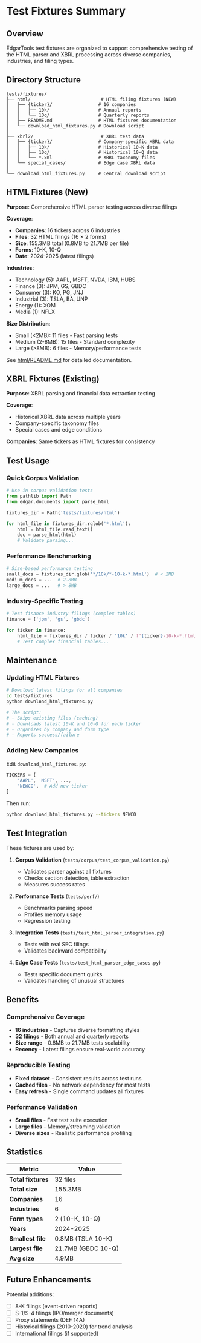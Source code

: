 # Test Fixtures Summary

## Overview

EdgarTools test fixtures are organized to support comprehensive testing of the HTML parser and XBRL processing across diverse companies, industries, and filing types.

## Directory Structure

```
tests/fixtures/
├── html/                          # HTML filing fixtures (NEW)
│   ├── {ticker}/                 # 16 companies
│   │   ├── 10k/                  # Annual reports
│   │   └── 10q/                  # Quarterly reports
│   ├── README.md                 # HTML fixtures documentation
│   └── download_html_fixtures.py # Download script
│
├── xbrl2/                         # XBRL test data
│   ├── {ticker}/                 # Company-specific XBRL data
│   │   ├── 10k/                  # Historical 10-K data
│   │   ├── 10q/                  # Historical 10-Q data
│   │   └── *.xml                 # XBRL taxonomy files
│   └── special_cases/            # Edge case XBRL data
│
└── download_html_fixtures.py     # Central download script
```

## HTML Fixtures (New)

**Purpose**: Comprehensive HTML parser testing across diverse filings

**Coverage**:
- **Companies**: 16 tickers across 6 industries
- **Files**: 32 HTML filings (16 × 2 forms)
- **Size**: 155.3MB total (0.8MB to 21.7MB per file)
- **Forms**: 10-K, 10-Q
- **Date**: 2024-2025 (latest filings)

**Industries**:
- Technology (5): AAPL, MSFT, NVDA, IBM, HUBS
- Finance (3): JPM, GS, GBDC
- Consumer (3): KO, PG, JNJ
- Industrial (3): TSLA, BA, UNP
- Energy (1): XOM
- Media (1): NFLX

**Size Distribution**:
- Small (<2MB): 11 files - Fast parsing tests
- Medium (2-8MB): 15 files - Standard complexity
- Large (>8MB): 6 files - Memory/performance tests

See [html/README.md](html/README.md) for detailed documentation.

## XBRL Fixtures (Existing)

**Purpose**: XBRL parsing and financial data extraction testing

**Coverage**:
- Historical XBRL data across multiple years
- Company-specific taxonomy files
- Special cases and edge conditions

**Companies**: Same tickers as HTML fixtures for consistency

## Test Usage

### Quick Corpus Validation

```python
# Use in corpus validation tests
from pathlib import Path
from edgar.documents import parse_html

fixtures_dir = Path('tests/fixtures/html')

for html_file in fixtures_dir.rglob('*.html'):
    html = html_file.read_text()
    doc = parse_html(html)
    # Validate parsing...
```

### Performance Benchmarking

```python
# Size-based performance testing
small_docs = fixtures_dir.glob('*/10k/*-10-k-*.html')  # < 2MB
medium_docs = ...  # 2-8MB
large_docs = ...   # > 8MB
```

### Industry-Specific Testing

```python
# Test finance industry filings (complex tables)
finance = ['jpm', 'gs', 'gbdc']

for ticker in finance:
    html_file = fixtures_dir / ticker / '10k' / f'{ticker}-10-k-*.html'
    # Test complex financial tables...
```

## Maintenance

### Updating HTML Fixtures

```bash
# Download latest filings for all companies
cd tests/fixtures
python download_html_fixtures.py

# The script:
# - Skips existing files (caching)
# - Downloads latest 10-K and 10-Q for each ticker
# - Organizes by company and form type
# - Reports success/failure
```

### Adding New Companies

Edit `download_html_fixtures.py`:

```python
TICKERS = [
    'AAPL', 'MSFT', ...,
    'NEWCO',  # Add new ticker
]
```

Then run:
```bash
python download_html_fixtures.py --tickers NEWCO
```

## Test Integration

These fixtures are used by:

1. **Corpus Validation** (`tests/corpus/test_corpus_validation.py`)
   - Validates parser against all fixtures
   - Checks section detection, table extraction
   - Measures success rates

2. **Performance Tests** (`tests/perf/`)
   - Benchmarks parsing speed
   - Profiles memory usage
   - Regression testing

3. **Integration Tests** (`tests/test_html_parser_integration.py`)
   - Tests with real SEC filings
   - Validates backward compatibility

4. **Edge Case Tests** (`tests/test_html_parser_edge_cases.py`)
   - Tests specific document quirks
   - Validates handling of unusual structures

## Benefits

### Comprehensive Coverage
- **16 industries** - Captures diverse formatting styles
- **32 filings** - Both annual and quarterly reports
- **Size range** - 0.8MB to 21.7MB tests scalability
- **Recency** - Latest filings ensure real-world accuracy

### Reproducible Testing
- **Fixed dataset** - Consistent results across test runs
- **Cached files** - No network dependency for most tests
- **Easy refresh** - Single command updates all fixtures

### Performance Validation
- **Small files** - Fast test suite execution
- **Large files** - Memory/streaming validation
- **Diverse sizes** - Realistic performance profiling

## Statistics

| Metric | Value |
|--------|-------|
| **Total fixtures** | 32 files |
| **Total size** | 155.3MB |
| **Companies** | 16 |
| **Industries** | 6 |
| **Form types** | 2 (10-K, 10-Q) |
| **Years** | 2024-2025 |
| **Smallest file** | 0.8MB (TSLA 10-K) |
| **Largest file** | 21.7MB (GBDC 10-Q) |
| **Avg size** | 4.9MB |

## Future Enhancements

Potential additions:
- [ ] 8-K filings (event-driven reports)
- [ ] S-1/S-4 filings (IPO/merger documents)
- [ ] Proxy statements (DEF 14A)
- [ ] Historical filings (2010-2020) for trend analysis
- [ ] International filings (if supported)
